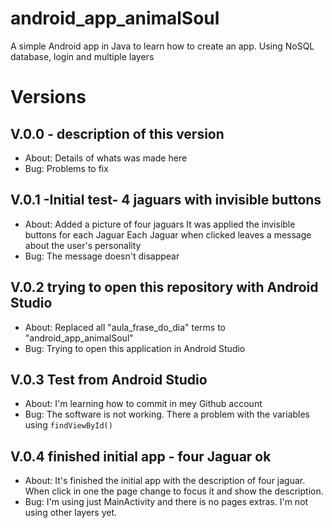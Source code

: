 # android_app_animalSoul
A simple Android app in Java to learn how to create an app. Using NoSQL database, login and  multiple layers



# Versions

## V.0.0 - description of this version
* About: 
Details of whats was made here
* Bug:
Problems to fix 

## V.0.1 -Initial test- 4 jaguars with invisible buttons
* About:
Added a picture of four jaguars
It was applied the invisible buttons for each Jaguar
Each Jaguar when clicked leaves a message about the user's personality
* Bug:
The message doesn't disappear 

## V.0.2 trying to open this repository with Android Studio
* About: 
Replaced all "aula_frase_do_dia" terms to "android_app_animalSoul"
* Bug:
Trying to open this application in Android Studio

## V.0.3 Test from Android Studio
* About:
  I'm learning how to commit in mey Github account 
* Bug:
  The software is not working. There a problem with the variables using `findViewById()`

## V.0.4 finished initial app - four Jaguar ok 
* About:
  It's finished the initial app with the description of four jaguar. When click in one the page change to focus it and show the description.
* Bug:
  I'm using just MainActivity and there is no pages extras. 
  I'm not using other layers yet.